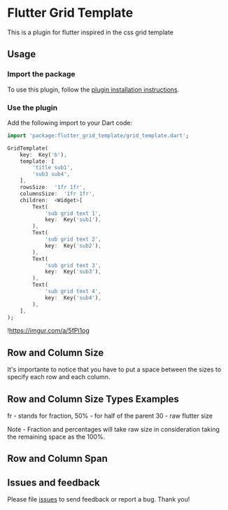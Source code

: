 
# Flutter Grid Template

This is a plugin for flutter inspired in the css grid template

## Usage

### Import the package
To use this plugin, follow the [plugin installation instructions](https://pub.dartlang.org/packages/flutter_grid_template#pub-pkg-tab-installing).

### Use the plugin
Add the following import to your Dart code:

```dart
import 'package:flutter_grid_template/grid_template.dart';
```

```dart
GridTemplate(
	key:  Key('b'),
	template: [
		'title sub1',
		'sub3 sub4',
	],
	rowsSize:  '1fr 1fr',
	columnsSize:  '1fr 1fr',
	children:  <Widget>[
		Text(
			'sub grid text 1',
			key:  Key('sub1'),
		),
		Text(
			'sub grid text 2',
			key:  Key('sub2'),
		),
		Text(
			'sub grid text 3',
			key:  Key('sub3'),
		),
		Text(
			'sub grid text 4',
			key:  Key('sub4'),
		),
	],
);
```

!https://imgur.com/a/5fPi1og

## Row and Column Size 
It's importante to notice that you have to put a space between the sizes to specify each row and each column.

## Row and Column Size Types Examples
fr - stands for fraction,
50% - for half of the parent
30 - raw flutter size

Note - Fraction and percentages will take raw size in consideration taking the remaining space as the 100%. 


## Row and Column Span

## Issues and feedback

Please file [issues](https://github.com/Tedyz/flutter_grid_template/issues/new)
to send feedback or report a bug. Thank you!
